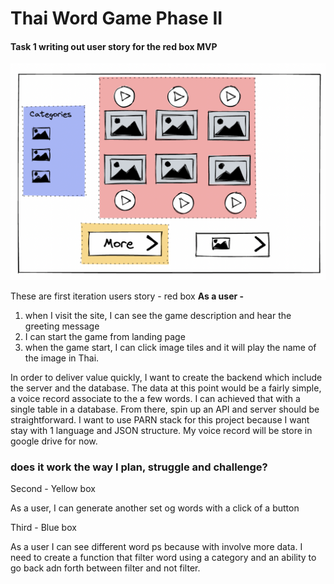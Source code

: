 # Thai Word Game Phase II

#### Task 1 writing out user story for the red box MVP

![Breaking down work](../asset/ThWorkBreakDown.png)

These are first iteration users story - red box
**As a user -**

1. when I visit the site, I can see the game description and hear the greeting message
2. I can start the game from landing page
3. when the game start, I can click image tiles and it will play the name of the image in Thai.

In order to deliver value quickly, I want to create the backend which include the server and the database. The data at this point would be a fairly simple, a voice record associate to the a few words. I can achieved that with a single table in a database. From there, spin up an API and server should be straightforward. I want to use PARN stack for this project because I want stay with 1 language and JSON structure. My voice record will be store in google drive for now.

### does it work the way I plan, struggle and challenge?

Second - Yellow box

As a user,
I can generate another set og words with a click of a button

Third - Blue box

As a user
I can see different word ps because with involve more data. I need to create a function that filter word using a category and an ability to go back adn forth between filter and not filter.
